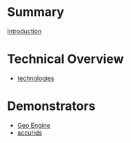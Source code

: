 # Summary

[Introduction](./introduction.md)

# Technical Overview

- [technologies](./technologies.md)

# Demonstrators

- [Geo Engine](./geoengine.md)
- [accurids](./accurids.md)
